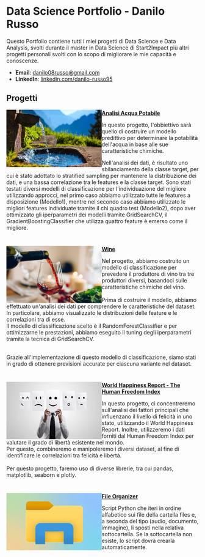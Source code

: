 # Data Science Portfolio - Danilo Russo
Questo Portfolio contiene tutti i miei progetti di Data Science e Data Analysis, svolti durante il master in Data Science di Start2Impact più altri progetti personali svolti con lo scopo di migliorare le mie capacità e conoscenze.

- **Email**: [danilo08russo@gmail.com](danilo08russo@gmail.com)
- **LinkedIn**: [linkedin.com/danilo-russo95](https://www.linkedin.com/in/danilo-russo95/)

## Progetti
<img align="left" width="250" height="150" src="Images/acqua2.jpg">**[Analisi Acqua Potabile](https://github.com/danilorusso08/Analisi_Acqua_Potabile)**

In questo progetto, l'obbiettivo sarà quello di costruire un modello predittivo per determinare la potabilità dell'acqua in base alle sue caratteristiche chimiche.

Nell'analisi dei dati, è risultato uno sbilanciamento della classe target, per cui è stato adottato lo stratified sampling per mantenere la distribuzione dei dati, e una bassa correlazione tra le features e la classe target.
Sono stati testati diversi modelli di classificazione per l'individuazione del migliore utilizzando 
approcci, nel primo caso abbiamo utilizzato tutte le features a disposizione (Modello1), mentre nel secondo caso abbiamo utilizzato le 
migliori features individuate tramite il chi quadro test (Modello2), dopo aver ottimizzato gli iperparametri dei modelli tramite GridSearchCV, il GradientBoostingClassifier che utilizza quattro feature è emerso come il migliore.

#

<img align="left" width="250" height="150" src="Images/wine2.jpg">**[Wine](https://github.com/danilorusso08/Wine)**

Nel progetto, abbiamo costruito un modello di classificazione per prevedere il produttore di vino tra tre produttori diversi, basandoci sulle caratteristiche chimiche del vino.<br><br>
Prima di costruire il modello, abbiamo effettuato un'analisi dei dati per comprendere le caratteristiche del dataset. In particolare, abbiamo visualizzato le distribuzioni delle feature e le correlazioni tra di esse.<br>
Il modello di classificazione scelto è il RandomForestClassifier e per ottimizzarne le prestazioni, abbiamo eseguito il tuning degli iperparametri tramite la tecnica di GridSearchCV.<br><br>

Grazie all'implementazione di questo modello di classificazione, siamo stati in grado di ottenere previsioni accurate per ciascuna variante nel dataset.<br>

#


<img align="left" width="250" height="150" src="Images/Employee_happiness.webp">**[World Happiness Report - The Human Freedom Index](https://github.com/danilorusso08/World_Happiness__Freedom)**


In questo progetto, ci concentreremo sull'analisi dei fattori principali che influenzano il livello di felicità in uno stato, utilizzando il World Happiness Report. Inoltre, utilizzeremo i dati forniti dal Human Freedom Index per valutare il grado di libertà esistente nel mondo.<br>
Per questo, combineremo e manipoleremo i diversi dataset, al fine di identificare le correlazioni tra felicità e libertà.<br><br>
Per questo progetto, faremo uso di diverse librerie, tra cui pandas, matplotlib, seaborn e plotly.<br>

#

<img align="left" width="250" height="150" src="Images/cartella.webp">**[File Organizer](https://github.com/danilorusso08/File_Organizer)**

Script Python che iteri in ordine alfabetico sui file della cartella files e, a seconda del tipo (audio, documento, immagine), li sposti nella relativa sottocartella. Se la sottocartella non esiste, lo script dovrà crearla automaticamente.
